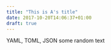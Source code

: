 ```yaml
---
title: "This is A's title"
date: 2017-10-20T14:06:37+01:00
draft: true
---
```

YAML, TOML, JSON
some random text
